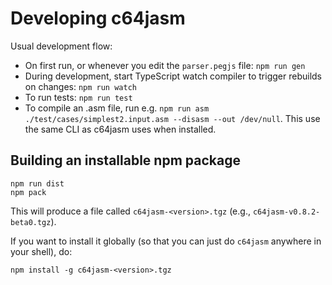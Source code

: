 # Developing c64jasm

Usual development flow:

- On first run, or whenever you edit the `parser.pegjs` file: `npm run gen`
- During development, start TypeScript watch compiler to trigger rebuilds on changes: `npm run watch`
- To run tests: `npm run test`
- To compile an .asm file, run e.g. `npm run asm ./test/cases/simplest2.input.asm --disasm --out /dev/null`.  This use the same CLI as c64jasm uses when installed.

## Building an installable npm package

```
npm run dist
npm pack
```

This will produce a file called `c64jasm-<version>.tgz` (e.g., `c64jasm-v0.8.2-beta0.tgz`).

If you want to install it globally (so that you can just do `c64jasm` anywhere in your shell), do:

```
npm install -g c64jasm-<version>.tgz
```
